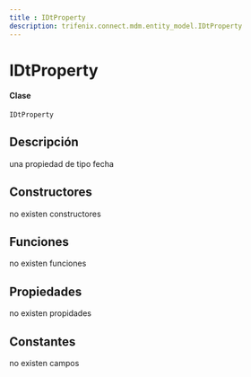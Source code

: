 ```yaml
---
title : IDtProperty
description: trifenix.connect.mdm.entity_model.IDtProperty
---
```


# IDtProperty

<CodeBlock slots = 'heading, code' repeat = '1' languages = 'C#' />

#### Clase
```
IDtProperty
```

## Descripción
una propiedad de tipo fecha
## Constructores

no existen constructores


## Funciones

no existen funciones

## Propiedades

no existen propidades

## Constantes
no existen campos

